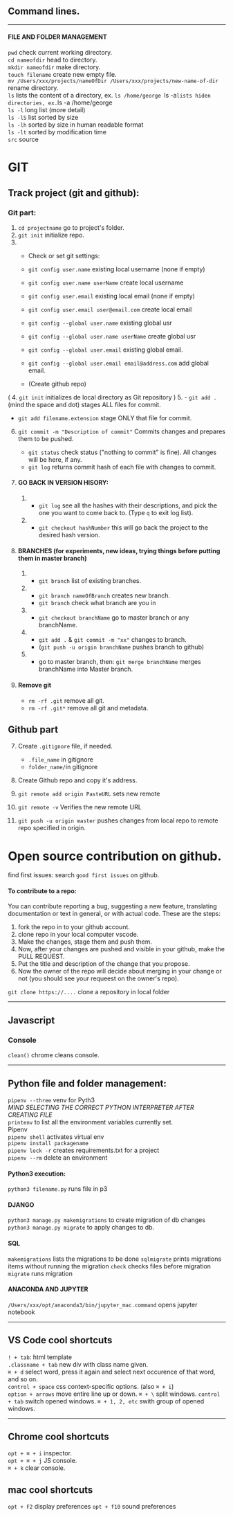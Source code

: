 ## Command lines.

---

#### FILE AND FOLDER MANAGEMENT

`pwd` check current working directory.  
`cd nameofdir` head to directory.  
`mkdir nameofdir` make directory.  
`touch filename` create new empty file.  
`mv /Users/xxx/projects/nameOfDir /Users/xxx/projects/new-name-of-dir` rename directory.  
`ls` lists the content of a directory, ex. `ls /home/george `ls -a`lists hiden directories, ex.`ls -a /home/george  
`ls -l` long list (more detail)  
`ls -lS` list sorted by size  
 `ls -lh` sorted by size in human readable format  
`ls -lt` sorted by modification time  
`src` source

# GIT

## Track project (git and github):

### Git part:

1. `cd projectname` go to project's folder.
2. `git init` initialize repo.
3. - Check or set git settings:
   - `git config user.name` existing local username (none if empty)
   - `git config user.name userName` create local username
   - `git config user.email` existing local email (none if empty)
   - `git config user.email user@email.com` create local email
   - `git config --global user.name` existing global usr
   - `git config --global user.name userName` create global usr
   - `git config --global user.email` existing global email.
   - `git config --global user.email email@address.com` add global email.

   - (Create github repo)

( 4. `git init` initializes de local directory as Git repository ) 5. - `git add .` (mind the space and dot) stages ALL files for commit.

- `git add filename.extension` stage ONLY that file for commit.

6. `git commit -m "Description of commit"` Commits changes and prepares them to be pushed.

   - `git status` check status ("nothing to commit" is fine). All changes will be here, if any.
   - `git log` returns commit hash of each file with changes to commit.

7. #### GO BACK IN VERSION HISORY:
   1. - `git log` see all the hashes with their descriptions, and pick the one you want to come back to. (Type `q` to exit log list).
   2. - `git checkout hashNumber` this will go back the project to the desired hash version.
8. #### BRANCHES (for experiments, new ideas, trying things before putting them in master branch)
   1. - `git branch` list of existing branches.
   2. - `git branch nameOfBranch` creates new branch.
      - `git branch` check what branch are you in
   3. - `git checkout branchName` go to master branch or any branchName.
   4. - `git add .` & `git commit -m "xx"` changes to branch.
      - (`git push -u origin branchName` pushes branch to github)
   5. - go to master branch, then: `git merge branchName` merges branchName into Master branch.
9. #### Remove git
   - `rm -rf .git` remove all git.
   - `rm -rf .git*` remove all git and metadata.

## Github part

7. Create `.gitignore` file, if needed.

   - `.file_name` in gitignore
   - `folder_name/`in gitignore

8. Create Github repo and copy it's address.
9. `git remote add origin PasteURL` sets new remote
10. `git remote -v` Verifies the new remote URL
11. `git push -u origin master` pushes changes from local repo to remote repo specified in origin.

# Open source contribution on github.

find first issues: search `good first issues` on github.

#### To contribute to a repo:

You can contribute reporting a bug, suggesting a new feature, translating
documentation or text in general, or with actual code. These are the steps:

1.  fork the repo in to your github account.
2.  clone repo in your local computer vscode.
3.  Make the changes, stage them and push them.
4.  Now, after your changes are pushed and visible in your github, make the PULL REQUEST.
5.  Put the title and description of the change that you propose.
6.  Now the owner of the repo will decide about merging in your change or not (you should see your requeest on the owner's repo).

`git clone https://....` clone a repository in local folder

---

## Javascript

### Console

`clean()` chrome cleans console.

---

## Python file and folder management:

`pipenv --three` venv for Pyth3  
_MIND SELECTING THE CORRECT PYTHON INTERPRETER AFTER CREATING FILE_  
`printenv` to list all the environment variables currently set.  
Pipenv  
`pipenv shell` activates virtual env  
`pipenv install packagename`  
`pipenv lock -r` creates requirements.txt for a project  
`pipenv --rm` delete an environment

#### Python3 execution:

`python3 filename.py` runs file in p3

#### DJANGO

`python3 manage.py makemigrations` to create migration of db changes  
`python3 manage.py migrate` to apply changes to db.

#### SQL

`makemigrations` lists the migrations to be done
`sqlmigrate` prints migrations items without running the migration
`check` checks files before migration
`migrate` runs migration

#### ANACONDA AND JUPYTER

`/Users/xxx/opt/anaconda3/bin/jupyter_mac.command` opens jupyter notebook

---

## VS Code cool shortcuts

`! + tab`: html template  
`.classname + tab` new div with class name given.  
`⌘ + d` select word, press it again and select
next occurence of that word, and so on.  
`control + space` css context-specific options. (also `⌘ + i`)  
`option + arrows` move entire line up or down.
`⌘ + \` split windows.
`control + tab` switch opened windows.
`⌘ + 1, 2, etc` swith group of opened windows.

---

## Chrome cool shortcuts

`opt + ⌘ + i` inspector.  
`opt + ⌘ + j` JS console.  
`⌘ + k` clear console.

## mac cool shortcuts

`opt + F2` display preferences
`opt + f10` sound preferences
